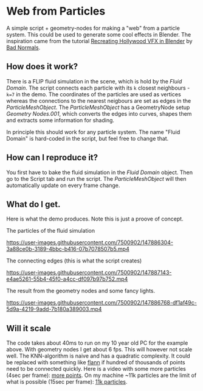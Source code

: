 # Web from Particles
A simple script + geometry-nodes for making a "web" from a particle system. This could be used to generate some cool effects in Blender.
The inspiration came from the tutorial [Recreating Hollywood VFX in Blender](https://www.youtube.com/watch?v=C5UmtZRqy5Y&lc=UgzXTcDJOjjcZbc9ued4AaABAg.9WXV2WZ8fH19Wj2qDGdDHg) by [Bad Normals](https://www.youtube.com/c/BadNormals/videos).

## How does it work?
There is a FLIP fluid simulation in the scene, which is hold by the _Fluid Domain_. The script connects each particle with its `k` closest neighbours - `k=7` in the demo. The coordinates of the particles are used as vertices whereas the connections to the nearest neigbours are set as edges in the _ParticleMeshObject_.
The _ParticleMeshObject_ has a GeometryNode setup _Geometry Nodes.001_, which converts the edges into curves, shapes them and extracts some information for shading.

In principle this should work for any particle system. The name "Fluid Domain" is hard-coded in the script, but feel free to change that.

## How can I reproduce it?
You first have to bake the fluid simulation in the _Fluid Domain_ object. Then go to the Script tab and run the script. The _ParticleMeshObject_ will then automatically update on every frame change.

## What do I get.
Here is what the demo produces. Note this is just a proove of concept.

The particles of the fluid simulation

https://user-images.githubusercontent.com/7500902/147886304-3a88ce0b-3189-4bbc-b416-07b7078507b5.mp4

The connecting edges (this is what the script creates)

https://user-images.githubusercontent.com/7500902/147887143-e4ae5261-55b4-45f0-a4cc-df097b97b752.mp4

The result from the geometry nodes and some fancy lights.

https://user-images.githubusercontent.com/7500902/147886768-df1af49c-5d9a-4219-9add-7b180a389003.mp4


## Will it scale
The code takes about 40ms to run on my 10 year old PC for the example above. With geometry nodes I get about 6 fps. This will however not scale well.
The KNN-algorithm is naive and has a quadratic complexity. It could be replaced with something like [flann](https://github.com/flann-lib/flann) if hundred of thousands of points need to be connected quickly.
Here is a video with some more particles (4sec per frame): [more points](https://youtu.be/IgjyHYfrs-I).
On my machine ~11k particles are the limit of what is possible (15sec per frame): [11k particles](https://youtu.be/7T_UaafsotM).
